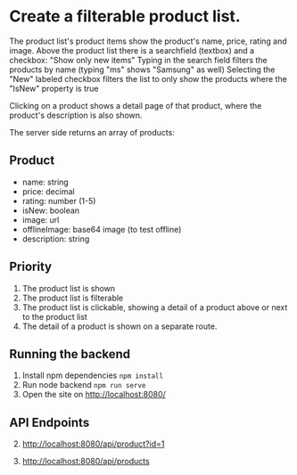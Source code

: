 # Create a filterable product list. 

The product list's product items show the product's name, price, rating and image. 
Above the product list there is a searchfield (textbox) and a checkbox: "Show only new items"
Typing in the search field filters the products by name (typing "ms" shows "Samsung" as well)
Selecting the "New" labeled checkbox filters the list to only show the products where the "IsNew" property is true

Clicking on a product shows a detail page of that product, where the product's description is also shown.


The server side returns an array of products:

## Product
+ name: string
+ price: decimal
+ rating: number (1-5)
+ isNew: boolean
+ image: url
+ offlineImage: base64 image (to test offline)
+ description: string


## Priority
1. The product list is shown
2. The product list is filterable
3. The product list is clickable, showing a detail of a product above or next to the product list
4. The detail of a product is shown on a separate route.


## Running the backend

1. Install npm dependencies `npm install` 
2. Run node backend `npm run serve` 
3. Open the site on <http://localhost:8080/>

## API Endpoints

2. <http://localhost:8080/api/product?id=1>

3. <http://localhost:8080/api/products>
